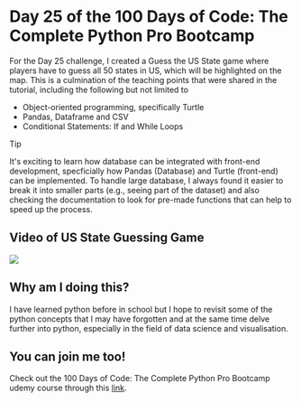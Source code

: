 <h1>Day 25 of the 100 Days of Code: The Complete Python Pro Bootcamp</h1>
<p>For the Day 25 challenge, I created a Guess the US State game where players have to guess all 50 states in US, which will be highlighted on the map. This is a culmination of the teaching points that were shared in the tutorial, including the following but not limited to</p>
<ul>
  <li>Object-oriented programming, specifically Turtle</li>
  <li>Pandas, Dataframe and CSV</li>
  <li>Conditional Statements: If and While Loops</li>
</ul>

> [!TIP]
> It's exciting to learn how database can be integrated with front-end development, specficially how Pandas (Database) and Turtle (front-end) can be implemented. To handle large database, I always found it easier to break it into smaller parts (e.g., seeing part of the dataset) and also checking the documentation to look for pre-made functions that can help to speed up the process.

<h2>Video of US State Guessing Game</h2>

<div width = 150px>
  <img src="us_state_game.gif"/>
</div>

<h2>Why am I doing this?</h2>
<p>I have learned python before in school but I hope to revisit some of the python concepts that I may have forgotten and at the same time delve further into python, especially in the field of data science and visualisation.</p>

<h2>You can join me too!</h2>
<p> Check out the 100 Days of Code: The Complete Python Pro Bootcamp udemy course through this <a href="https://www.udemy.com/course/100-days-of-code/">link</a>.</p>
